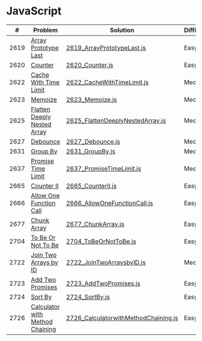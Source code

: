 # JavaScript

| #    | Problem                                                                                                       | Solution                                                                                                                               | Difficulty |
| ---- | ------------------------------------------------------------------------------------------------------------- | -------------------------------------------------------------------------------------------------------------------------------------- | ---------- |
| 2619 | [Array Prototype Last](https://leetcode.com/problems/array-prototype-last/description/)                       | [2619_ArrayPrototypeLast.js](https://github.com/jinxuan-owyong/leetcode/blob/master/js/2619_ArrayPrototypeLast.js)                     | Easy       |
| 2620 | [Counter](https://leetcode.com/problems/counter/description/)                                                 | [2620_Counter.js](https://github.com/jinxuan-owyong/leetcode/blob/master/js/2620_Counter.js)                                           | Easy       |
| 2622 | [Cache With Time Limit](https://leetcode.com/problems/cache-with-time-limit/description/)                     | [2622_CacheWithTimeLimit.js](https://github.com/jinxuan-owyong/leetcode/blob/master/js/2622_CacheWithTimeLimit.js)                     | Medium     |
| 2623 | [Memoize](https://leetcode.com/problems/memoize/description/)                                                 | [2623_Memoize.js](https://github.com/jinxuan-owyong/leetcode/blob/master/js/2623_Memoize.js)                                           | Medium     |
| 2625 | [Flatten Deeply Nested Array](https://leetcode.com/problems/flatten-deeply-nested-array/description/)         | [2625_FlattenDeeplyNestedArray.js](https://github.com/jinxuan-owyong/leetcode/blob/master/js/2625_FlattenDeeplyNestedArray.js)         | Medium     |
| 2627 | [Debounce](https://leetcode.com/problems/debounce/description/)                                               | [2627_Debounce.js](https://github.com/jinxuan-owyong/leetcode/blob/master/js/2627_Debounce.js)                                         | Medium     |
| 2631 | [Group By](https://leetcode.com/problems/group-by/description/)                                               | [2631_GroupBy.js](https://github.com/jinxuan-owyong/leetcode/blob/master/js/2631_GroupBy.js)                                           | Medium     |
| 2637 | [Promise Time Limit](https://leetcode.com/problems/promise-time-limit/description/)                           | [2637_PromiseTimeLimit.js](https://github.com/jinxuan-owyong/leetcode/blob/master/js/2637_PromiseTimeLimit.js)                         | Medium     |
| 2665 | [Counter II](https://leetcode.com/problems/counter-ii/description/)                                           | [2665_CounterII.js](https://github.com/jinxuan-owyong/leetcode/blob/master/js/2665_CounterII.js)                                       | Easy       |
| 2666 | [Allow One Function Call](https://leetcode.com/problems/allow-one-function-call/description/)                 | [2666_AllowOneFunctionCall.js](https://github.com/jinxuan-owyong/leetcode/blob/master/js/2666_AllowOneFunctionCall.js)                 | Easy       |
| 2677 | [Chunk Array](https://leetcode.com/problems/chunk-array/description/)                                         | [2677_ChunkArray.js](https://github.com/jinxuan-owyong/leetcode/blob/master/js/2677_ChunkArray.js)                                     | Easy       |
| 2704 | [To Be Or Not To Be](https://leetcode.com/problems/to-be-or-not-to-be/description/)                           | [2704_ToBeOrNotToBe.js](https://github.com/jinxuan-owyong/leetcode/blob/master/js/2704_ToBeOrNotToBe.js)                               | Easy       |
| 2722 | [Join Two Arrays by ID](https://leetcode.com/problems/join-two-arrays-by-id/description/)                     | [2722_JoinTwoArraysbyID.js](https://github.com/jinxuan-owyong/leetcode/blob/master/js/2722_JoinTwoArraysbyID.js)                       | Medium     |
| 2723 | [Add Two Promises](https://leetcode.com/problems/add-two-promises/description/)                               | [2723_AddTwoPromises.js](https://github.com/jinxuan-owyong/leetcode/blob/master/js/2723_AddTwoPromises.js)                             | Easy       |
| 2724 | [Sort By](https://leetcode.com/problems/sort-by/description/)                                                 | [2724_SortBy.js](https://github.com/jinxuan-owyong/leetcode/blob/master/js/2724_SortBy.js)                                             | Easy       |
| 2726 | [Calculator with Method Chaining](https://leetcode.com/problems/calculator-with-method-chaining/description/) | [2726_CalculatorwithMethodChaining.js](https://github.com/jinxuan-owyong/leetcode/blob/master/js/2726_CalculatorwithMethodChaining.js) | Easy       |
